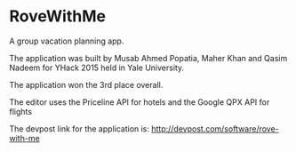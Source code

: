 # RoveWithMe
A group vacation planning app.

The application was built by Musab Ahmed Popatia, Maher Khan and Qasim Nadeem for YHack 2015 held in Yale University.

The application won the 3rd place overall.

The editor uses the Priceline API for hotels and the Google QPX API for flights

The devpost link for the application is: http://devpost.com/software/rove-with-me